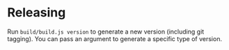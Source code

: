 # Releasing

Run `build/build.js version` to generate a new version (including git tagging).
You can pass an argument to generate a specific type of version.
